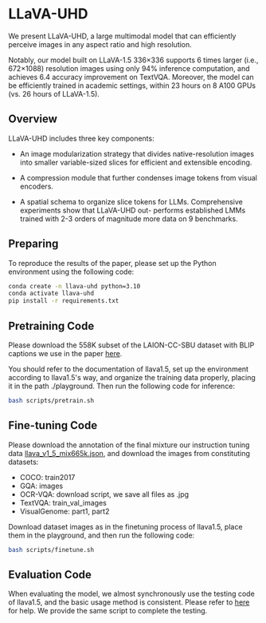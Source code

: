
# LLaVA-UHD

We present LLaVA-UHD, a
large multimodal model that can efficiently perceive images in any aspect ratio and
high resolution. 



Notably, our model built on LLaVA-1.5 336×336 supports 6 times
larger (i.e., 672×1088) resolution images using only 94% inference computation,
and achieves 6.4 accuracy improvement on TextVQA. Moreover, the model can be efficiently trained in academic settings, within 23 hours on 8 A100 GPUs (vs. 26 hours of LLaVA-1.5).


## Overview

LLaVA-UHD includes three key components: 

-  An image modularization strategy that divides native-resolution images into smaller variable-sized
slices for efficient and extensible encoding.

-  A compression module that further
condenses image tokens from visual encoders.

-  A spatial schema to organize
slice tokens for LLMs. Comprehensive experiments show that LLaVA-UHD out-
performs established LMMs trained with 2-3 orders of magnitude more data on
9 benchmarks. 

## Preparing
To reproduce the results of the paper, please set up the Python environment using the following code:
```bash
conda create -n llava-uhd python=3.10
conda activate llava-uhd
pip install -r requirements.txt
```

## Pretraining Code
Please download the 558K subset of the LAION-CC-SBU dataset with BLIP captions we use in the paper [here](https://huggingface.co/datasets/liuhaotian/LLaVA-Pretrain).

You should refer to the documentation of llava1.5, set up the environment according to llava1.5's way, and organize the training data properly, placing it in the path ./playground. Then run the following code for inference:

```bash
bash scripts/pretrain.sh
```

## Fine-tuning Code

Please download the annotation of the final mixture our instruction tuning data [llava_v1_5_mix665k.json](https://huggingface.co/datasets/liuhaotian/LLaVA-Instruct-150K/blob/main/llava_v1_5_mix665k.json), and download the images from constituting datasets:
- COCO: train2017
- GQA: images
- OCR-VQA: download script, we save all files as .jpg
- TextVQA: train_val_images
- VisualGenome: part1, part2

Download dataset images as in the finetuning process of llava1.5, place them in the playground, and then run the following code:
```bash
bash scripts/finetune.sh
```

## Evaluation Code

When evaluating the model, we almost synchronously use the testing code of llava1.5, and the basic usage method is consistent. Please refer to [here](https://github.com/haotian-liu/LLaVA?tab=readme-ov-file#evaluation) for help. We provide the same script to complete the testing.


